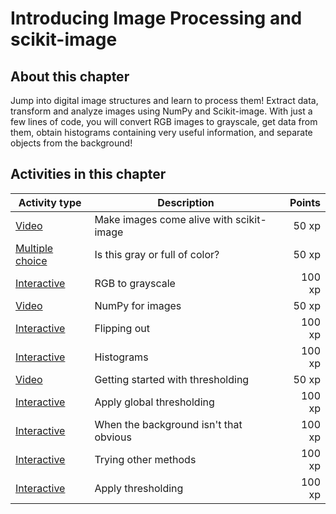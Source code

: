 # Introducing Image Processing and scikit-image

## About this chapter

Jump into digital image structures and learn to process them! Extract data, transform and analyze images using NumPy and Scikit-image. With just a few lines of code, you will convert RGB images to grayscale, get data from them, obtain histograms containing very useful information, and separate objects from the background!

## Activities in this chapter

Activity type             | Description                              | Points
--------------------------|------------------------------------------|-------:
[Video](v/1.mp4)          | Make images come alive with scikit-image |  50 xp
[Multiple choice](e/1.md) | Is this gray or full of color?           |  50 xp
[Interactive](e/2.md)     | RGB to grayscale                         | 100 xp
[Video](v/2.mp4)          | NumPy for images                         |  50 xp
[Interactive](e/3.md)     | Flipping out                             | 100 xp
[Interactive](e/4.md)     | Histograms                               | 100 xp
[Video](v/3.mp4)          | Getting started with thresholding        |  50 xp
[Interactive](e/5.md)     | Apply global thresholding                | 100 xp
[Interactive](e/6.md)     | When the background isn't that obvious   | 100 xp
[Interactive](e/7.md)     | Trying other methods                     | 100 xp
[Interactive](e/8.md)     | Apply thresholding                       | 100 xp
